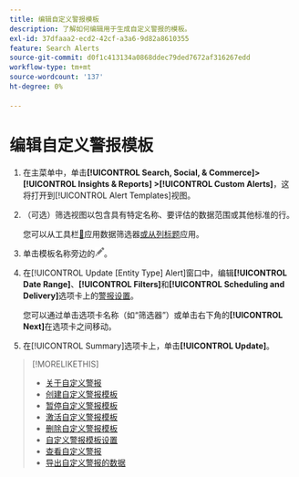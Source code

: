 ```yaml
---
title: 编辑自定义警报模板
description: 了解如何编辑用于生成自定义警报的模板。
exl-id: 37dfaaa2-ecd2-42cf-a3a6-9d82a8610355
feature: Search Alerts
source-git-commit: d0f1c413134a0868ddec79ded7672af316267edd
workflow-type: tm+mt
source-wordcount: '137'
ht-degree: 0%

---
```


# 编辑自定义警报模板

1. 在主菜单中，单击&#x200B;**[!UICONTROL Search, Social, & Commerce]> [!UICONTROL Insights & Reports] >[!UICONTROL Custom Alerts]**，这将打开到[!UICONTROL Alert Templates]视图。

1. （可选）筛选视图以包含具有特定名称、要评估的数据范围或其他标准的行。

   您可以从工具栏[&#128279;](/help/search-social-commerce/common-tasks/data-views/ad-hoc-settings/column-filter-apply-from-toolbar.md)应用数据筛选器[或从列标题](/help/search-social-commerce/common-tasks/data-views/ad-hoc-settings/column-filter-apply-from-column-heading.md)应用。

1. 单击模板名称旁边的![编辑](/help/search-social-commerce/assets/edit.png "编辑")。

1. 在[!UICONTROL Update \[Entity Type\] Alert]窗口中，编辑&#x200B;**[!UICONTROL Date Range]**、**[!UICONTROL Filters]**&#x200B;和&#x200B;**[!UICONTROL Scheduling and Delivery]**&#x200B;选项卡上的[警报设置](alert-template-settings.md)。

   您可以通过单击选项卡名称（如“筛选器”）或单击右下角的&#x200B;**[!UICONTROL Next]**&#x200B;在选项卡之间移动。

1. 在[!UICONTROL Summary]选项卡上，单击&#x200B;**[!UICONTROL Update]**。

>[!MORELIKETHIS]
>
>* [关于自定义警报](alert-about.md)
>* [创建自定义警报模板](alert-template-create.md)
>* [暂停自定义警报模板](alert-template-pause.md)
>* [激活自定义警报模板](alert-template-activate.md)
>* [删除自定义警报模板](alert-template-delete.md)
>* [自定义警报模板设置](alert-template-settings.md)
>* [查看自定义警报](alert-view.md)
>* [导出自定义警报的数据](alert-export-data.md)
